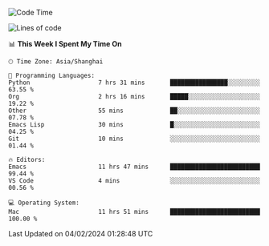 <!--START_SECTION:waka-->
![Code Time](http://img.shields.io/badge/Code%20Time-1%2C790%20hrs%2050%20mins-blue)

![Lines of code](https://img.shields.io/badge/From%20Hello%20World%20I%27ve%20Written-287.8%20thousand%20lines%20of%20code-blue)

📊 **This Week I Spent My Time On** 

```text
🕑︎ Time Zone: Asia/Shanghai

💬 Programming Languages: 
Python                   7 hrs 31 mins       ████████████████░░░░░░░░░   63.55 % 
Org                      2 hrs 16 mins       █████░░░░░░░░░░░░░░░░░░░░   19.22 % 
Other                    55 mins             ██░░░░░░░░░░░░░░░░░░░░░░░   07.78 % 
Emacs Lisp               30 mins             █░░░░░░░░░░░░░░░░░░░░░░░░   04.25 % 
Git                      10 mins             ░░░░░░░░░░░░░░░░░░░░░░░░░   01.44 % 

🔥 Editors: 
Emacs                    11 hrs 47 mins      █████████████████████████   99.44 % 
VS Code                  4 mins              ░░░░░░░░░░░░░░░░░░░░░░░░░   00.56 % 

💻 Operating System: 
Mac                      11 hrs 51 mins      █████████████████████████   100.00 % 
```


 Last Updated on 04/02/2024 01:28:48 UTC
<!--END_SECTION:waka-->
